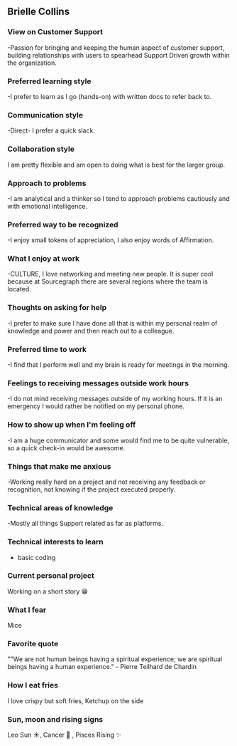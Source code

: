 ## Brielle Collins

### View on Customer Support

-Passion for bringing and keeping the human aspect of customer support, building relationships with users to spearhead Support Driven growth within the organization.

### Preferred learning style

-I prefer to learn as I go (hands-on) with written docs to refer back to.

### Communication style

-Direct- I prefer a quick slack.

### Collaboration style

I am pretty flexible and am open to doing what is best for the larger group.

### Approach to problems

-I am analytical and a thinker so I tend to approach problems cautiously and with emotional intelligence.

### Preferred way to be recognized

-I enjoy small tokens of appreciation, I also enjoy words of Affirmation.

### What I enjoy at work

-CULTURE, I love networking and meeting new people. It is super cool because at Sourcegraph there are several regions where the team is located.

### Thoughts on asking for help

-I prefer to make sure I have done all that is within my personal realm of knowledge and power and then reach out to a colleague.

### Preferred time to work

-I find that I perform well and my brain is ready for meetings in the morning.

### Feelings to receiving messages outside work hours

-I do not mind receiving messages outside of my working hours. If it is an emergency I would rather be notified on my personal phone.

### How to show up when I'm feeling off

-I am a huge communicator and some would find me to be quite vulnerable, so a quick check-in would be awesome.

### Things that make me anxious

-Working really hard on a project and not receiving any feedback or recognition, not knowing if the project executed properly.

### Technical areas of knowledge

-Mostly all things Support related as far as platforms.

### Technical interests to learn

- basic coding

### Current personal project

Working on a short story 😁

### What I fear

Mice

### Favorite quote

""We are not human beings having a spiritual experience; we are spiritual beings having a human experience." - Pierre Teilhard de Chardin

### How I eat fries

I love crispy but soft fries, Ketchup on the side

### Sun, moon and rising signs

Leo Sun ☀️, Cancer 🌙 , Pisces Rising ✨
